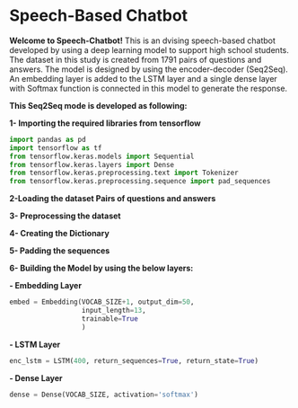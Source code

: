 # Speech-Based Chatbot

**Welcome to Speech-Chatbot!** This is an dvising speech-based chatbot developed by using a deep learning model to support high school students. The dataset in this study is created from 1791 pairs of questions and answers. The model is designed by using the encoder-decoder (Seq2Seq). An embedding layer is added to the LSTM layer and a single dense layer with Softmax function is connected in this model to generate the response.


**This Seq2Seq mode is developed as following:**

**1- Importing the required libraries from tensorflow**

```python
import pandas as pd
import tensorflow as tf
from tensorflow.keras.models import Sequential
from tensorflow.keras.layers import Dense
from tensorflow.keras.preprocessing.text import Tokenizer
from tensorflow.keras.preprocessing.sequence import pad_sequences
```

**2-Loading the dataset Pairs of questions and answers**

**3- Preprocessing the dataset**

**4- Creating the Dictionary**

**5- Padding the sequences**

**6- Building the Model by using the below layers:**

**- Embedding Layer**

```python
embed = Embedding(VOCAB_SIZE+1, output_dim=50, 
                  input_length=13,
                  trainable=True                  
                  )
```
**- LSTM Layer**
```python
enc_lstm = LSTM(400, return_sequences=True, return_state=True)
```
**- Dense Layer**
```python
dense = Dense(VOCAB_SIZE, activation='softmax')
```
